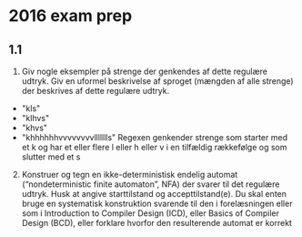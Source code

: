 # 2016 exam prep

## 1.1
1. Giv nogle eksempler på strenge der genkendes af dette regulære udtryk. Giv en uformel beskrivelse af sproget (mængden af alle strenge) der beskrives af dette regulære udtryk.
- "kls"
- "klhvs"
- "khvs"
- "khhhhhhvvvvvvvvllllllls"
Regexen genkender strenge som starter med et k og har et eller flere l eller h eller v i en tilfældig rækkefølge og som slutter med et s

2. Konstruer og tegn en ikke-deterministisk endelig automat (“nondeterministic finite automaton”, NFA) der svarer til det regulære udtryk. Husk at angive starttilstand og accepttilstand(e). Du skal enten bruge en systematisk konstruktion svarende til den i forelæsningen eller som i Introduction to Compiler Design (ICD), eller Basics of Compiler Design (BCD), eller forklare hvorfor den resulterende automat er korrekt
